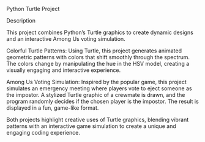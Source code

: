 Python Turtle Project

Description

This project combines Python’s Turtle graphics to create dynamic designs and an interactive Among Us voting simulation.

Colorful Turtle Patterns: Using Turtle, this project generates animated geometric patterns with colors that shift smoothly through the spectrum. The colors change by manipulating the hue in the HSV model, creating a visually engaging and interactive experience.

Among Us Voting Simulation: Inspired by the popular game, this project simulates an emergency meeting where players vote to eject someone as the impostor. A stylized Turtle graphic of a crewmate is drawn, and the program randomly decides if the chosen player is the impostor. The result is displayed in a fun, game-like format.

Both projects highlight creative uses of Turtle graphics, blending vibrant patterns with an interactive game simulation to create a unique and engaging coding experience.

